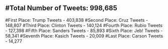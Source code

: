 #Total Number of Tweets: 998,685 
---
#First Place: Trump Tweets - 403,838
#Second Place: Cruz Tweets - 148,807
#Third Place: Clinton Tweets - 140,124
#Fourth Place: Rubio Tweets - 127,398
#Fifth Place: Sanders Tweets - 85,893
#Sixth Place: Jeb! Tweets - 58,341
#Seventh Place: Kasich Tweets - 20,009
#Last Place: Carson Tweets - 14,277
